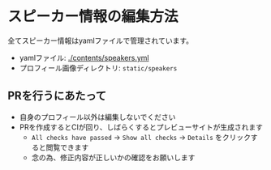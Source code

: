 # スピーカー情報の編集方法

全てスピーカー情報はyamlファイルで管理されています。

- yamlファイル: [./contents/speakers.yml](./contents/speakers.yml)
- プロフィール画像ディレクトリ: `static/speakers`

## PRを行うにあたって

- 自身のプロフィール以外は編集しないでください
- PRを作成するとCIが回り、しばらくするとプレビューサイトが生成されます
  - `All checks have passed` → `Show all checks` → `Details` をクリックすると閲覧できます
  - 念の為、修正内容が正しいかの確認をお願いします

